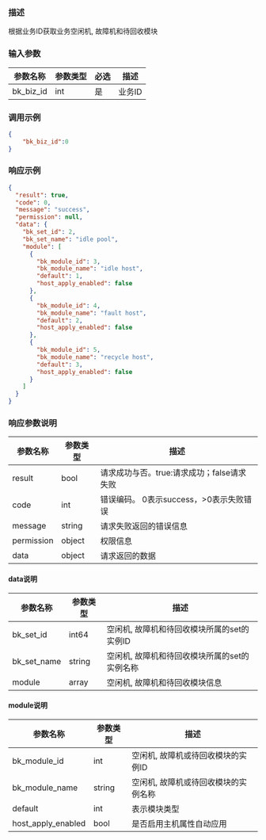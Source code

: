 ### 描述

根据业务ID获取业务空闲机, 故障机和待回收模块

### 输入参数

| 参数名称      | 参数类型 | 必选 | 描述   |
|-----------|------|----|------|
| bk_biz_id | int  | 是  | 业务ID |

### 调用示例

```json
{
    "bk_biz_id":0
}
```

### 响应示例

```json
{
  "result": true,
  "code": 0,
  "message": "success",
  "permission": null,
  "data": {
    "bk_set_id": 2,
    "bk_set_name": "idle pool",
    "module": [
      {
        "bk_module_id": 3,
        "bk_module_name": "idle host",
        "default": 1,
        "host_apply_enabled": false
      },
      {
        "bk_module_id": 4,
        "bk_module_name": "fault host",
        "default": 2,
        "host_apply_enabled": false
      },
      {
        "bk_module_id": 5,
        "bk_module_name": "recycle host",
        "default": 3,
        "host_apply_enabled": false
      }
    ]
  }
}
```

### 响应参数说明

| 参数名称       | 参数类型   | 描述                         |
|------------|--------|----------------------------|
| result     | bool   | 请求成功与否。true:请求成功；false请求失败 |
| code       | int    | 错误编码。 0表示success，>0表示失败错误  |
| message    | string | 请求失败返回的错误信息                |
| permission | object | 权限信息                       |
| data       | object | 请求返回的数据                    |

#### data说明

| 参数名称        | 参数类型   | 描述                        |
|-------------|--------|---------------------------|
| bk_set_id   | int64  | 空闲机, 故障机和待回收模块所属的set的实例ID |
| bk_set_name | string | 空闲机, 故障机和待回收模块所属的set的实例名称 |
| module      | array  | 空闲机, 故障机和待回收模块信息          |

#### module说明

| 参数名称               | 参数类型   | 描述                  |
|--------------------|--------|---------------------|
| bk_module_id       | int    | 空闲机, 故障机或待回收模块的实例ID |
| bk_module_name     | string | 空闲机, 故障机或待回收模块的实例名称 |
| default            | int    | 表示模块类型              |
| host_apply_enabled | bool   | 是否启用主机属性自动应用        |

